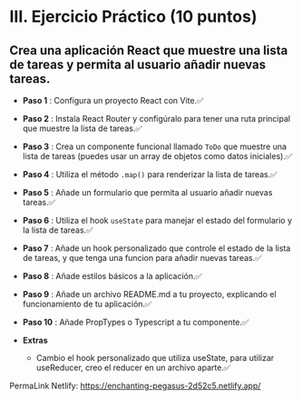 # III. Ejercicio Práctico (10 puntos)

## Crea una aplicación React que muestre una lista de tareas y permita al usuario añadir nuevas tareas.

- **Paso 1** : Configura un proyecto React con Vite.✅

- **Paso 2** : Instala React Router y configúralo para tener una ruta principal que muestre la lista de tareas.✅

- **Paso 3** : Crea un componente funcional llamado `ToDo` que muestre una lista de tareas (puedes usar un array de objetos como datos iniciales).✅

- **Paso 4** : Utiliza el método `.map()` para renderizar la lista de tareas.✅

- **Paso 5** : Añade un formulario que permita al usuario añadir nuevas tareas.✅

- **Paso 6** : Utiliza el hook `useState` para manejar el estado del formulario y la lista de tareas.✅

- **Paso 7** : Añade un hook personalizado que controle el estado de la lista de tareas, y que tenga una funcion para añadir nuevas tareas.✅

- **Paso 8** : Añade estilos básicos a la aplicación.✅

- **Paso 9** : Añade un archivo README.md a tu proyecto, explicando el funcionamiento de tu aplicación.✅

- **Paso 10** : Añade PropTypes o Typescript a tu componente.✅

- **Extras**
    - Cambio el hook personalizado que utiliza useState, para utilizar useReducer, creo el reducer en un archivo aparte.✅

PermaLink Netlify: https://enchanting-pegasus-2d52c5.netlify.app/
